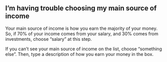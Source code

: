 ## I’m having trouble choosing my main source of income  
Your main source of income is how you earn the majority of your money. So, if 70% of your income comes from your salary, and 30% comes from investments, choose “salary” at this step. 

If you can’t see your main source of income on the list, choose “something else”. Then, type a description of how you earn your money in the box.